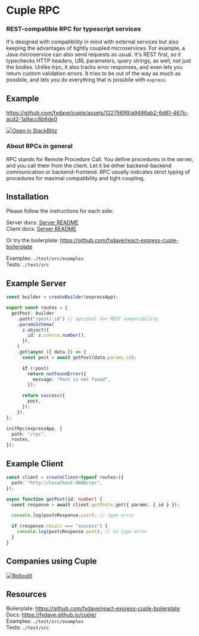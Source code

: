 # Cuple RPC

### REST-compatible RPC for typescript services

It's designed with compatibility in mind with external services but also keeping the advantages of tightly coupled microservices. For example, a Java microservice can also send requests as usual. It's REST first, so it typechecks HTTP headers, URL parameters, query strings, as well, not just the bodies. Unlike trpc, it also tracks error responses, and even lets you return custom validation errors. It tries to be out of the way as much as possbile, and lets you do everything that is possbile with `express`.

## Example

https://github.com/fxdave/cuple/assets/12275699/a9486ab2-6d61-467b-acd2-1a9acc6b6de0

[![Open in StackBlitz](https://developer.stackblitz.com/img/open_in_stackblitz.svg)](https://stackblitz.com/~/github.com/fxdave/react-express-cuple-boilerplate/tree/stackblitz?file=backend/src/index.ts)

### About RPCs in general

RPC stands for Remote Procedure Call. You define procedures in the server, and you call them from the client.
Let it be either backend-backend communication or backend-frontend.
RPC usually indicates strict typing of procedures for maximal compatibility and tight coupling.

## Installation

Please follow the instructions for each side:

Server docs: [Server README](https://github.com/fxdave/cuple/tree/main/packages/server)  
Client docs: [Server README](https://github.com/fxdave/cuple/tree/main/packages/client)

Or try the boilerplate: https://github.com/fxdave/react-express-cuple-boilerplate

Examples: `./test/src/examples`  
Tests: `./test/src`

## Example Server

```ts
const builder = createBuilder(expressApp);

export const routes = {
  getPost: builder
    .path("/post/:id") // optional for REST compatibility
    .paramsSchema(
      z.object({
        id: z.coerce.number(),
      }),
    )
    .get(async ({ data }) => {
      const post = await getPost(data.params.id);

      if (!post)
        return notFoundError({
          message: "Post is not found",
        });

      return success({
        post,
      });
    }),
};

initRpc(expressApp, {
  path: "/rpc",
  routes,
});
```

## Example Client

```ts
const client = createClient<typeof routes>({
  path: "http://localhost:8080/rpc",
});

async function getPost(id: number) {
  const response = await client.getPosts.get({ params: { id } });

  console.log(postsResponse.post); // type error

  if (response.result === "success") {
    console.log(postsResponse.post); // no type error
  }
}
```

## Companies using Cuple

[![RolloutIt](https://github.com/fxdave/cuple/assets/12275699/72f9ce50-ffe1-46a2-b317-183dfe0467d0)](https://rolloutit.net/)

## Resources

Boilerplate: https://github.com/fxdave/react-express-cuple-boilerplate  
Docs: https://fxdave.github.io/cuple/  
Examples: `./test/src/examples`  
Tests: `./test/src`
